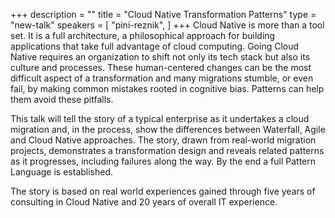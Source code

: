 +++
description = ""
title = "Cloud Native Transformation Patterns"
type = "new-talk"
speakers = [
        "pini-reznik",
]
+++
Cloud Native is more than a tool set. It is a full architecture, a philosophical approach for building applications that take full advantage of cloud computing. Going Cloud Native requires an organization to shift not only its tech stack but also its culture and processes. These human-centered changes can be the most difficult aspect of a transformation and many migrations stumble, or even fail, by making common mistakes rooted in cognitive bias. Patterns can help them avoid these pitfalls.


This talk will tell the story of a typical enterprise as it undertakes a cloud migration and, in the process, show the differences between Waterfall, Agile and Cloud Native approaches. The story, drawn from real-world migration projects, demonstrates a transformation design and reveals related patterns as it progresses, including failures along the way. By the end a full Pattern Language is established.  


The story is based on real world experiences gained through five years of consulting in Cloud Native and 20 years of overall IT experience.